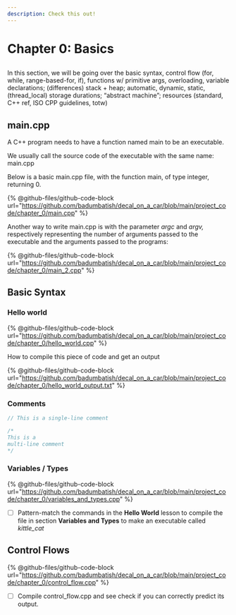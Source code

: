 ```yaml
---
description: Check this out!
---
```


# Chapter 0: Basics

##

In this section, we will be going over the basic syntax, control flow (for, while, range-based-for, if), functions w/ primitive args, overloading, variable declarations; (differences) stack + heap; automatic, dynamic, static, (thread\_local) storage durations; “abstract machine”; resources (standard, C++ ref, ISO CPP guidelines, totw)



## main.cpp

A C++ program needs to have a function named main to be an executable.

We usually call the source code of the executable with the same name: main.cpp

Below is a basic main.cpp file, with the function main, of type integer, returning 0.

{% @github-files/github-code-block url="https://github.com/badumbatish/decal_on_a_car/blob/main/project_code/chapter_0/main.cpp" %}

Another way to write main.cpp is with the parameter _argc_ and _argv,_ respectively representing the number of arguments passed to the executable and the arguments passed to the programs:&#x20;

{% @github-files/github-code-block url="https://github.com/badumbatish/decal_on_a_car/blob/main/project_code/chapter_0/main_2.cpp" %}

## Basic Syntax

### Hello world

{% @github-files/github-code-block url="https://github.com/badumbatish/decal_on_a_car/blob/main/project_code/chapter_0/hello_world.cpp" %}

How to compile this piece of code and get an output

{% @github-files/github-code-block url="https://github.com/badumbatish/decal_on_a_car/blob/main/project_code/chapter_0/hello_world_output.txt" %}

### Comments

```cpp
// This is a single-line comment

/*
This is a
multi-line comment
*/

```

### Variables / Types

{% @github-files/github-code-block url="https://github.com/badumbatish/decal_on_a_car/blob/main/project_code/chapter_0/variables_and_types.cpp" %}

* [ ] Pattern-match the commands in the **Hello World** lesson to compile the file in section **Variables and Types** to make an executable called _kittle\_cat_

## Control Flows

{% @github-files/github-code-block url="https://github.com/badumbatish/decal_on_a_car/blob/main/project_code/chapter_0/control_flow.cpp" %}

* [ ] Compile control\_flow.cpp and see check if you can correctly predict its output.
